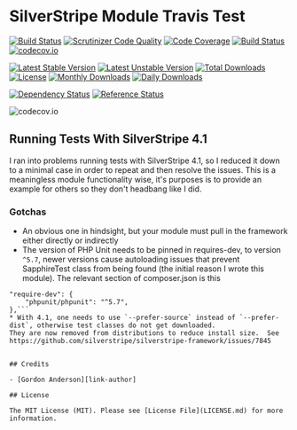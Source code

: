 # SilverStripe Module Travis Test
[![Build Status](https://travis-ci.org/gordonbanderson/travistestmodule.svg?branch=master)](https://travis-ci.org/gordonbanderson/travistestmodule)
[![Scrutinizer Code Quality](https://scrutinizer-ci.com/g/gordonbanderson/travistestmodule/badges/quality-score.png?b=master)](https://scrutinizer-ci.com/g/gordonbanderson/travistestmodule/?branch=master)
[![Code Coverage](https://scrutinizer-ci.com/g/gordonbanderson/travistestmodule/badges/coverage.png?b=master)](https://scrutinizer-ci.com/g/gordonbanderson/travistestmodule/?branch=master)
[![Build Status](https://scrutinizer-ci.com/g/gordonbanderson/travistestmodule/badges/build.png?b=master)](https://scrutinizer-ci.com/g/gordonbanderson/travistestmodule/build-status/master)
[![codecov.io](https://codecov.io/github/gordonbanderson/travistestmodule/coverage.svg?branch=master)](https://codecov.io/github/gordonbanderson/travistestmodule?branch=master)

[![Latest Stable Version](https://poser.pugx.org/suilven/travistest/version)](https://packagist.org/packages/suilven/travistest)
[![Latest Unstable Version](https://poser.pugx.org/suilven/travistest/v/unstable)](//packagist.org/packages/suilven/travistest)
[![Total Downloads](https://poser.pugx.org/suilven/travistest/downloads)](https://packagist.org/packages/suilven/travistest)
[![License](https://poser.pugx.org/suilven/travistest/license)](https://packagist.org/packages/suilven/travistest)
[![Monthly Downloads](https://poser.pugx.org/suilven/travistest/d/monthly)](https://packagist.org/packages/suilven/travistest)
[![Daily Downloads](https://poser.pugx.org/suilven/travistest/d/daily)](https://packagist.org/packages/suilven/travistest)

[![Dependency Status](https://www.versioneye.com/php/suilven:travistest/badge.svg)](https://www.versioneye.com/php/suilven:travistest)
[![Reference Status](https://www.versioneye.com/php/suilven:travistest/reference_badge.svg?style=flat)](https://www.versioneye.com/php/suilven:travistest/references)

![codecov.io](https://codecov.io/github/gordonbanderson/travistestmodule/branch.svg?branch=master)
## Running Tests With SilverStripe 4.1
I ran into problems running tests with SilverStripe 4.1, so I reduced it down to a minimal case in order to repeat and
then resolve the issues.  This is a meaningless module functionality wise, it's purposes is to provide an example for
others so they don't headbang like I did.

### Gotchas
* An obvious one in hindsight, but your module must pull in the framework either directly or indirectly
* The version of PHP Unit needs to be pinned in requires-dev, to version `^5.7`, newer versions cause autoloading issues that prevent SapphireTest
class from being found (the initial reason I wrote this module). The relevant section of composer.json is this 
```
"require-dev": {
    "phpunit/phpunit": "^5.7",
},```
* With 4.1, one needs to use `--prefer-source` instead of `--prefer-dist`, otherwise test classes do not get downloaded.
They are now removed from distributions to reduce install size.  See https://github.com/silverstripe/silverstripe-framework/issues/7845


## Credits

- [Gordon Anderson][link-author]

## License

The MIT License (MIT). Please see [License File](LICENSE.md) for more information.

